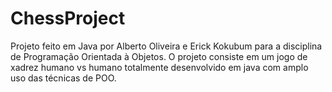 # ChessProject

Projeto feito em Java por Alberto Oliveira e Erick Kokubum para a disciplina de Programação Orientada à Objetos. O projeto consiste em um jogo de xadrez humano vs humano totalmente desenvolvido em java com amplo uso das técnicas de POO.
